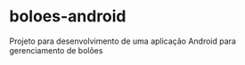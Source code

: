 # boloes-android
Projeto para desenvolvimento de uma aplicação Android para gerenciamento de bolões
